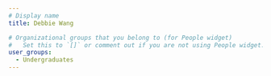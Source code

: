 ```yaml
---
# Display name
title: Debbie Wang

# Organizational groups that you belong to (for People widget)
#   Set this to `[]` or comment out if you are not using People widget.
user_groups:
  - Undergraduates
---
```

